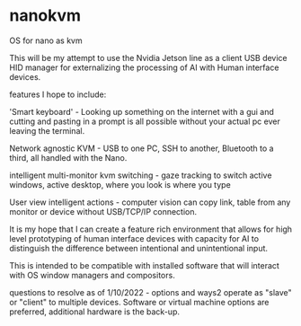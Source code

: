 # nanokvm
OS for nano as kvm


This will be my attempt to use the Nvidia Jetson line as a client USB device HID manager for externalizing the processing of AI with Human interface devices.

features I hope to include:

'Smart keyboard' - Looking up something on the internet with a gui and cutting and pasting in a prompt is all possible without your actual pc ever leaving the terminal. 

Network agnostic KVM - USB to one PC, SSH to another, Bluetooth to a third, all handled with the Nano.

intelligent multi-monitor kvm switching - gaze tracking to switch active windows, active desktop, where you look is where you type

User view intelligent actions - computer vision can copy link, table from any monitor or device without USB/TCP/IP connection. 

It is my hope that I can create a feature rich environment that allows for high level prototyping of human interface devices with capacity for AI to distinguish the difference between intentional and unintentional input. 

This is intended to be compatible with installed software that will interact with OS window managers and compositors.  

questions to resolve as of 1/10/2022
    - options and ways2 operate as "slave" or "client" to multiple devices. Software or virtual machine options are preferred, additional hardware is the back-up.
